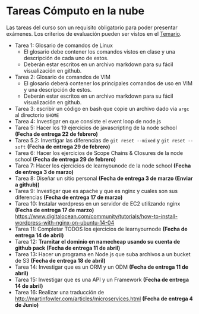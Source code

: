 # Tareas Cómputo en la nube
Las tareas del curso son un requisito obligatorio para poder presentar exámenes. Los criterios de evaluación pueden ser vistos en el [Temario](https://github.com/UG-Cloud-Computing-2016-Semester1/Temario).

* Tarea 1: Glosario de comandos de Linux 
    * El glosario debe contener los comandos vistos en clase y una descripción de cada uno de estos.
    * Deberán estar escritos en un archivo markdown para su fácil visualización en github.
* Tarea 2: Glosario de comandos de VIM
    * El glosario deberá contener los principales comandos de uso en VIM y una descripción de estos.
    * Deberán estar escritos en un archivo markdown para su fácil visualización en github.
* Tarea 3: escribir un código en bash que copie un archivo dado via `argc` al directorio `$HOME`
* Tarea 4: Investigar en que consiste el event loop de node.js
* Tarea 5: Hacer los 19 ejercicios de javascripting de la node school **(Fecha de entrega 22 de febrero)**
* Tarea 5.2: Invertigar las diferencias de `git reset --mixed` y `git reset --soft` **(Fecha de entrega 29 de febrero)**
* Tarea 6: Hacer los ejercicios de Scope Chains & Closures de la node school **(Fecha de entrega 29 de febrero)**
* Tarea 7: Hacer los ejercicios de learnyounode de la node school **(Fecha de entrega 3 de marzo)**
* Tarea 8: Diseñar un sitio personal **(Fecha de entrega 3 de marzo (Enviar a github))**
* Tarea 9: Investigar que es apache y que es nginx y cuales son sus diferencias **(Fecha de entrega 17 de marzo)**
* Tarea 10: Instalar wordpress en un servidor de EC2 utilizando nginx **(Fecha de entrega 17 de marzo)**
https://www.digitalocean.com/community/tutorials/how-to-install-wordpress-with-nginx-on-ubuntu-14-04
* Tarea 11: Completar TODOS los ejercicios de learnyournode **(Fecha de entrega 14 de abril)**
* Tarea 12: **Tramitar el dominio en namecheap usando su cuenta de github pack** **(Fecha de entrega 11 de abril)**
* Tarea 13: Hacer un programa en Node.js que suba archivos a un bucket de S3 **(Fecha de entrega 18 de abril)**
* Tarea 14: Investigar que es un ORM y un ODM **(Fecha de entrega 11 de abril)**
* Tarea 15: Investigar que es una API y un Framework **(Fecha de entrega 14 de abril)**
* Tarea 16: Realizar una traducción de http://martinfowler.com/articles/microservices.html **(Fecha de entrega 4 de Junio)**

